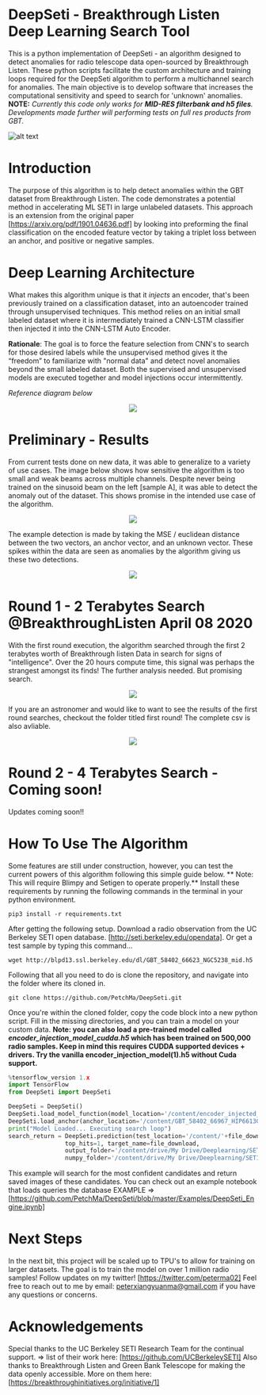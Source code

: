 # DeepSeti - Breakthrough Listen Deep Learning Search Tool
This is a python implementation of DeepSeti - an algorithm designed to detect anomalies for radio telescope data open-sourced by Breakthrough Listen. These python scripts facilitate the custom architecture and training loops required for the DeepSeti algorithm to perform a multichannel search for anomalies. The main objective is to develop software that increases the computational sensitivity and speed to search for 'unknown' anomalies.  **NOTE:** *Currently this code only works for **MID-RES filterbank and h5 files**. Developments made further will performing tests on full res products from GBT.*

![alt text](https://github.com/PetchMa/DeepSeti/blob/master/assets/code_block1.png)

# Introduction

The purpose of this algorithm is to help detect anomalies within the GBT dataset from Breakthrough Listen. The code demonstrates a potential method in accelerating ML SETI in large unlabeled datasets. This approach is an extension from the original paper [https://arxiv.org/pdf/1901.04636.pdf] by looking into preforming the final classification on the encoded feature vector by taking a triplet loss between an anchor, and positive or negative samples.


# Deep Learning Architecture

What makes this algorithm unique is that it *injects* an encoder, that's been previously trained on a classification dataset, into an autoencoder trained through unsupervised techniques. This method relies on an initial small labeled dataset where it is intermediately trained a CNN-LSTM classifier then injected it into the CNN-LSTM Auto Encoder. 

**Rationale**: The goal is to force the feature selection from CNN's to search for those desired labels while the unsupervised method gives it the “freedom” to familiarize with "normal data" and detect novel anomalies beyond the small labeled dataset. Both the supervised and unsupervised models are executed together and model injections occur intermittently.

*Reference diagram below*

<p align="center"> 
    <img src="https://github.com/PetchMa/DeepSeti/blob/master/assets/image%20(3).png">
</p>

# Preliminary - Results 
From current tests done on new data, it was able to generalize to a variety of use cases. The image below shows how sensitive the algorithm is too small and weak beams across multiple channels. Despite never being trained on the sinusoid beam on the left [sample A], it was able to detect the anomaly out of the dataset. This shows promise in the intended use case of the algorithm. 

<p align="center"> 
    <img src="https://github.com/PetchMa/DeepSeti/blob/master/assets/image%20(4).png">
</p>

The example detection is made by taking the MSE / euclidean distance between the two vectors, an anchor vector, and an unknown vector. These spikes within the data are seen as anomalies by the algorithm giving us these two detections. 

<p align="center"> 
    <img src="https://github.com/PetchMa/DeepSeti/blob/master/assets/image%20(5).png">
</p>

# Round 1 -  2 Terabytes Search @BreakthroughListen April 08 2020
With the first round execution, the algorithm searched through the first 2 terabytes worth of Breakthrough listen Data in search for signs of "intelligence". Over the 20 hours compute time,
this signal was perhaps the strangest amongst its finds! The further analysis needed. But promising search. 
<p align="center"> 
    <img src="https://github.com/PetchMa/DeepSeti/blob/master/round_1_2020-04-08/analysis.png">

</p>
If you are an astronomer and would like to want to see the results of the first round searches, checkout the folder titled first round! The complete csv is also avliable. 
<p align="center"> 
    <img src="https://github.com/PetchMa/DeepSeti/blob/master/assets/animation.gif">
</p>





# Round 2 -  4 Terabytes Search - Coming soon!
Updates coming soon!!

# How To Use The Algorithm 

Some features are still under construction, however, you can test the current powers of this algorithm following this simple guide below. ** Note: This will require Blimpy and Setigen to operate properly.** Install these requirements by running the following commands in the terminal in your python environment. 

```
pip3 install -r requirements.txt
```

After getting the following setup. Download a radio observation from the UC Berkeley SETI open database. [http://seti.berkeley.edu/opendata]. Or get a test sample by typing this command...
```
wget http://blpd13.ssl.berkeley.edu/dl/GBT_58402_66623_NGC5238_mid.h5
```
Following that all you need to do is clone the repository, and navigate into the folder where its cloned in.
```
git clone https://github.com/PetchMa/DeepSeti.git
```

Once you're within the cloned folder, copy the code block into a new python script. Fill in the missing directories, and you can train a model on your custom data. **Note: you can also load a pre-trained model called *encoder_injection_model_cudda.h5* which has been trained on 500,000 radio samples. Keep in mind this requires CUDDA supported devices + drivers. Try the vanilla encoder_injection_model(1).h5 without Cuda support.**


```python
%tensorflow_version 1.x
import TensorFlow
from DeepSeti import DeepSeti

DeepSeti = DeepSeti()
DeepSeti.load_model_function(model_location='/content/encoder_injected_model_CUDA_04-13-2020.h5')
DeepSeti.load_anchor(anchor_location='/content/GBT_58402_66967_HIP66130_mid.h5')
print("Model Loaded... Executing search loop")
search_return = DeepSeti.prediction(test_location='/content/'+file_download,  
                top_hits=1, target_name=file_download,
                output_folder='/content/drive/My Drive/Deeplearning/SETI/output_folder/',
                numpy_folder='/content/drive/My Drive/Deeplearning/SETI/numpy_output_folder/')   
```
This example will search for the most confident candidates and return saved images of these candidates. You can check out an example notebook that loads queries the database EXAMPLE => [https://github.com/PetchMa/DeepSeti/blob/master/Examples/DeepSeti_Engine.ipynb]


# Next Steps
In the next bit, this project will be scaled up to TPU's to allow for training on larger datasets. The goal is to train the model on over 1 million radio samples! Follow updates on my twitter! [https://twitter.com/peterma02] Feel free to reach out to me by email: peterxiangyuanma@gmail.com if you have any questions or concerns. 


# Acknowledgements
Special thanks to the UC Berkeley SETI Research Team for the continual support. => list of their work here: [https://github.com/UCBerkeleySETI]
Also thanks to Breakthrough Listen and Green Bank Telescope for making the data openly accessible. More on them here: [https://breakthroughinitiatives.org/initiative/1]



